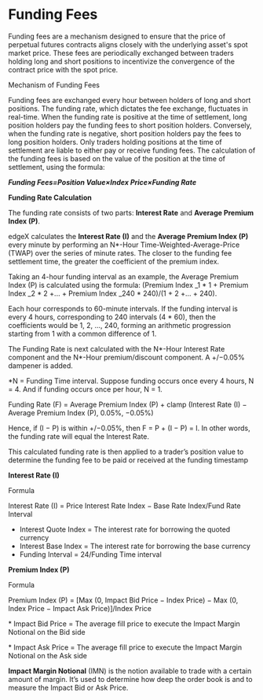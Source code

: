 # Funding Fees

Funding fees are a mechanism designed to ensure that the price of perpetual futures contracts aligns closely with the underlying asset's spot market price. These fees are periodically exchanged between traders holding long and short positions to incentivize the convergence of the contract price with the spot price.



Mechanism of Funding Fees

Funding fees are exchanged every hour between holders of long and short positions. The funding rate, which dictates the fee exchange, fluctuates in real-time. When the funding rate is positive at the time of settlement, long position holders pay the funding fees to short position holders. Conversely, when the funding rate is negative, short position holders pay the fees to long position holders. Only traders holding positions at the time of settlement are liable to either pay or receive funding fees. The calculation of the funding fees is based on the value of the position at the time of settlement, using the formula:

_**Funding Fees=Position Value×Index Price×Funding Rate**_



**Funding Rate Calculation**&#x20;

The funding rate consists of two parts: **Interest Rate** and **Average Premium Index (P)**.

edgeX calculates the **Interest Rate (I)** and the **Average Premium Index (P)** every minute by performing an N\*-Hour Time-Weighted-Average-Price (TWAP) over the series of minute rates. The closer to the funding fee settlement time, the greater the coefficient of the premium index.

Taking an 4-hour funding interval as an example, the Average Premium Index (P) is calculated using the formula: (Premium Index \_1 \* 1 + Premium Index \_2 \* 2 +... + Premium Index \_240 \* 240)/(1 + 2 +... + 240).

Each hour corresponds to 60-minute intervals. If the funding interval is every 4 hours, corresponding to 240 intervals (4 \* 60), then the coefficients would be 1, 2, ..., 240, forming an arithmetic progression starting from 1 with a common difference of 1.

The Funding Rate is next calculated with the N\*-Hour Interest Rate component and the N\*-Hour premium/discount component. A +/−0.05% dampener is added.

\*N = Funding Time interval. Suppose funding occurs once every 4 hours, N = 4. And if funding occurs once per hour, N = 1.

Funding Rate (F) = Average Premium Index (P) + clamp (Interest Rate (I) − Average Premium Index (P), 0.05%, −0.05%)

Hence, if (I − P) is within +/−0.05%, then F = P + (I − P) = I. In other words, the funding rate will equal the Interest Rate.

This calculated funding rate is then applied to a trader’s position value to determine the funding fee to be paid or received at the funding timestamp



**Interest Rate (I)**

Formula

Interest Rate (I) = Price Interest Rate Index − Base Rate Index/Fund Rate Interval

* Interest Quote Index = The interest rate for borrowing the quoted currency
* Interest Base Index = The interest rate for borrowing the base currency
* Funding Interval = 24/Funding Time interval



**Premium Index (P)**

Formula

Premium Index (P) = \[Max (0, Impact Bid Price − Index Price) − Max (0, Index Price − Impact Ask Price)]/Index Price

\* Impact Bid Price = The average fill price to execute the Impact Margin Notional on the Bid side

\* Impact Ask Price = The average fill price to execute the Impact Margin Notional on the Ask side

**Impact Margin Notional** (IMN) is the notion available to trade with a certain amount of margin. It’s used to determine how deep the order book is and to measure the Impact Bid or Ask Price.



















